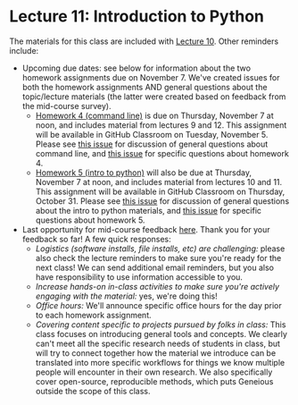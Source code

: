 # Lecture 11: Introduction to Python

The materials for this class are included with [Lecture 10](../lecture10). Other reminders include:

- Upcoming due dates: see below for information about the two homework assignments due on November 7. We've created issues for both the homework assignments AND general questions about the topic/lecture materials (the latter were created based on feedback from the mid-course survey). 
  - [Homework 4 (command line)](../../homeworks/homework04) is due on Thursday, November 7 at noon, and includes material from lectures 9 and 12. This assignment will be available in GitHub Classroom on Tuesday, November 5. Please see [this issue](https://github.com/fredhutchio/tfcb_2019/issues/27) for discussion of general questions about command line, and [this issue](https://github.com/fredhutchio/tfcb_2019/issues/26) for specific questions about homework 4.
  - [Homework 5 (intro to python)](../../homeworks/homework05) will also be due at Thursday, November 7 at noon, and includes material from lectures 10 and 11. This assignment will be available in GitHub Classroom on Thursday, October 31. Please see [this issue](https://github.com/fredhutchio/tfcb_2019/issues/29) for discussion of general questions about the intro to python materials, and [this issue](https://github.com/fredhutchio/tfcb_2019/issues/28) for specific questions about homework 5.
- Last opportunity for mid-course feedback [here](https://docs.google.com/forms/d/e/1FAIpQLSc9Kfgoonlq-UaLI65XPyqDfllXHZw4YYqgISfODqXuxWej8Q/viewform?usp=sf_link). Thank you for your feedback so far! A few quick responses:
  - *Logistics (software installs, file installs, etc) are challenging:* please also check the lecture reminders to make sure you're ready for the next class! We can send additional email reminders, but you also have responsibility to use information accessible to you. 
  - *Increase hands-on in-class activities to make sure you're actively engaging with the material:* yes, we're doing this!
  - *Office hours:* We'll announce specific office hours for the day prior to each homework assignment. 
  - *Covering content specific to projects pursued by folks in class:* This class focuses on introducing general tools and concepts. We clearly can't meet all the specific research needs of students in class, but will try to connect together how the material we introduce can be translated into more specific workflows for things we know multiple people will encounter in their own research. We also specifically cover open-source, reproducible methods, which puts Geneious outside the scope of this class.
